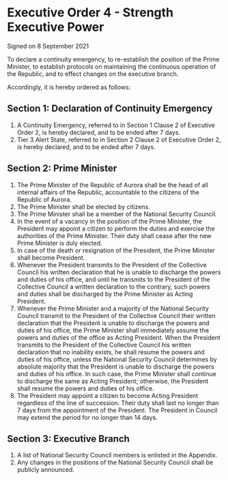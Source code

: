 # Executive Order 4 - Strength Executive Power

Signed on 8 September 2021

To declare a continuity emergency, to re-establish the position of the Prime Minister, to establish protocols on maintaining the continuous operation of the Republic, and to effect changes on the executive branch.

Accordingly, it is hereby ordered as follows:

## Section 1: Declaration of Continuity Emergency

1. A Continuity Emergency, referred to in Section 1 Clause 2 of Executive Order 2, is hereby declared, and to be ended after 7 days.
2. Tier 3 Alert State, referred to in Section 2 Clause 2 of Executive Order 2, is hereby declared, and to be ended after 7 days.

## Section 2: Prime Minister

1. The Prime Minister of the Republic of Aurora shall be the head of all internal affairs of the Republic, accountable to the citizens of the Republic of Aurora.
2. The Prime Minister shall be elected by citizens.
3. The Prime Minister shall be a member of the National Security Council.
4. In the event of a vacancy in the position of the Prime Minister, the President may appoint a citizen to perform the duties and exercise the authorities of the Prime Minister. Their duty shall cease after the new Prime Minister is duly elected.
5. In case of the death or resignation of the President, the Prime Minister shall become President.
6. Whenever the President transmits to the President of the Collective Council his written declaration that he is unable to discharge the powers and duties of his office, and until he transmits to the President of the Collective Council a written declaration to the contrary, such powers and duties shall be discharged by the Prime Minister as Acting President.
7. Whenever the Prime Minister and a majority of the National Security Council transmit to the President of the Collective Council their written declaration that the President is unable to discharge the powers and duties of his office, the Prime Minister shall immediately assume the powers and duties of the office as Acting President. When the President transmits to the President of the Collective Council his written declaration that no inability exists, he shall resume the powers and duties of his office, unless the National Security Council determines by absolute majority that the President is unable to discharge the powers and duties of his office. In such case, the Prime Minister shall continue to discharge the same as Acting President; otherwise, the President shall resume the powers and duties of his office.
8. The President may appoint a citizen to become Acting President regardless of the line of succession. Their duty shall last no longer than 7 days from the appointment of the President. The President in Council may extend the period for no longer than 14 days.

## Section 3: Executive Branch

1. A list of National Security Council members is enlisted in the Appendix.
2. Any changes in the positions of the National Security Council shall be publicly announced.
